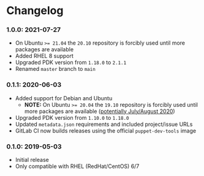 # Changelog

### 1.0.0: 2021-07-27
* On Ubuntu `>= 21.04` the `20.10` repository is forcibly used until more packages are available
* Added RHEL 8 support
* Upgraded PDK version from `1.18.0` to `2.1.1`
* Renamed `master` branch to `main`

### 0.1.1: 2020-06-03
* Added support for Debian and Ubuntu
  * **NOTE:** On Ubuntu `>= 20.04` the `19.10` repository is forcibly used until more packages are available ([potentially July/August 2020](https://github.com/microsoft/msphpsql/issues/1110))
* Upgraded PDK version from `1.10.0` to `1.18.0`
* Updated `metadata.json` requirements and included project/issue URLs
* GitLab CI now builds releases using the official `puppet-dev-tools` image

### 0.1.0: 2019-05-03
* Initial release
* Only compatible with RHEL (RedHat/CentOS) 6/7
